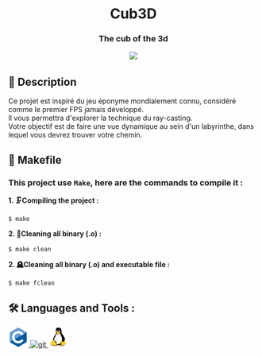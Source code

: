 
<div align="center">
  <h1> Cub3D </h1>
  <h3>The cub of the 3d</h3>
  <a href="https://open.spotify.com/track/18pedqpot9iF1Z7Ol3YHmc" target="_blank"><img src=https://upload.wikimedia.org/wikipedia/commons/thumb/8/81/Impossible_cube_illusion_angle.svg/1200px-Impossible_cube_illusion_angle.svg.png width="25%">
  </a></img>
</div>

## 📖 Description

Ce projet est inspiré du jeu éponyme mondialement connu, considéré comme le premier FPS jamais développé.<br>
Il vous permettra d'explorer la technique du ray-casting.<br>
Votre objectif est de faire une vue dynamique au sein d'un labyrinthe, dans lequel vous devrez trouver votre chemin.

## 🔩 Makefile

### This project use `Make`, here are the commands to compile it :

**1. 🗜️Compiling the project :**

```shell
$ make
```

**2. 🧹Cleaning all binary (.o) :**

```shell
$ make clean
```

**2. 🪦Cleaning all binary (.o) and executable file :**

```shell
$ make fclean
```

## 🛠️ Languages and Tools :
<p align="left"> <a href="https://www.cprogramming.com/" target="_blank" rel="noreferrer"> <img src="https://raw.githubusercontent.com/devicons/devicon/master/icons/c/c-original.svg" alt="c" width="40" height="40"/> </a> <a href="https://git-scm.com/" target="_blank" rel="noreferrer"> <img src="https://www.vectorlogo.zone/logos/git-scm/git-scm-icon.svg" alt="git" width="40" height="40"/> </a> <a href="https://www.linux.org/" target="_blank" rel="noreferrer"> <img src="https://raw.githubusercontent.com/devicons/devicon/master/icons/linux/linux-original.svg" alt="linux" width="40" height="40"/> </a> </p>
